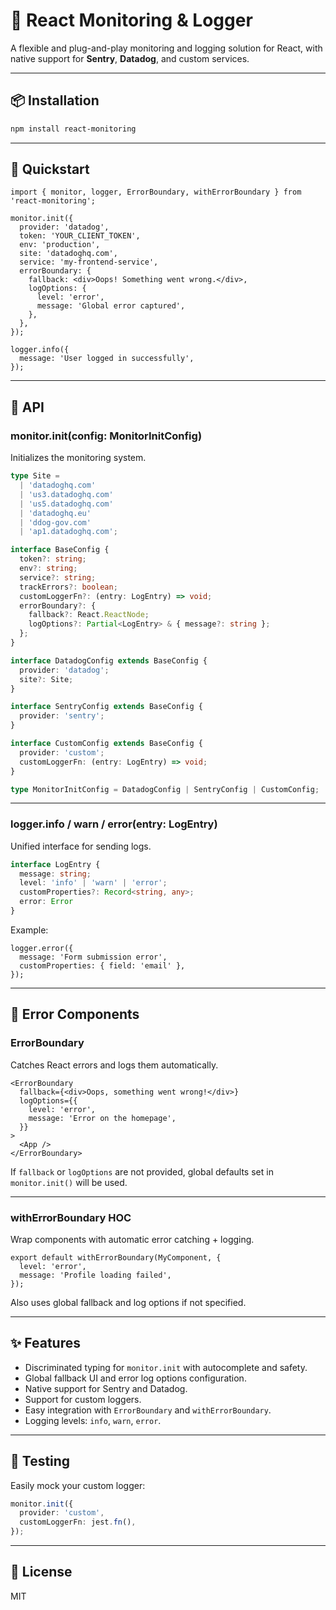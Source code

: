 
# 🧩 React Monitoring & Logger

A flexible and plug-and-play monitoring and logging solution for React, with native support for **Sentry**, **Datadog**, and custom services.

---

## 📦 Installation

```bash
npm install react-monitoring
```

---

## 🚀 Quickstart

```tsx
import { monitor, logger, ErrorBoundary, withErrorBoundary } from 'react-monitoring';

monitor.init({
  provider: 'datadog',
  token: 'YOUR_CLIENT_TOKEN',
  env: 'production',
  site: 'datadoghq.com',
  service: 'my-frontend-service',
  errorBoundary: {
    fallback: <div>Oops! Something went wrong.</div>,
    logOptions: {
      level: 'error',
      message: 'Global error captured',
    },
  },
});

logger.info({
  message: 'User logged in successfully',
});
```

---

## 🔧 API

### monitor.init(config: MonitorInitConfig)

Initializes the monitoring system.

```ts
type Site =
  | 'datadoghq.com'
  | 'us3.datadoghq.com'
  | 'us5.datadoghq.com'
  | 'datadoghq.eu'
  | 'ddog-gov.com'
  | 'ap1.datadoghq.com';

interface BaseConfig {
  token?: string;
  env?: string;
  service?: string;
  trackErrors?: boolean;
  customLoggerFn?: (entry: LogEntry) => void;
  errorBoundary?: {
    fallback?: React.ReactNode;
    logOptions?: Partial<LogEntry> & { message?: string };
  };
}

interface DatadogConfig extends BaseConfig {
  provider: 'datadog';
  site?: Site;
}

interface SentryConfig extends BaseConfig {
  provider: 'sentry';
}

interface CustomConfig extends BaseConfig {
  provider: 'custom';
  customLoggerFn: (entry: LogEntry) => void;
}

type MonitorInitConfig = DatadogConfig | SentryConfig | CustomConfig;
```

---

### logger.info / warn / error(entry: LogEntry)

Unified interface for sending logs.

```ts
interface LogEntry {
  message: string;
  level: 'info' | 'warn' | 'error';
  customProperties?: Record<string, any>;
  error: Error
}
```

Example:

```tsx
logger.error({
  message: 'Form submission error',
  customProperties: { field: 'email' },
});
```

---

## 🧱 Error Components

### ErrorBoundary

Catches React errors and logs them automatically.

```tsx
<ErrorBoundary
  fallback={<div>Oops, something went wrong!</div>}
  logOptions={{
    level: 'error',
    message: 'Error on the homepage',
  }}
>
  <App />
</ErrorBoundary>
```

If `fallback` or `logOptions` are not provided, global defaults set in `monitor.init()` will be used.

---

### withErrorBoundary HOC

Wrap components with automatic error catching + logging.

```tsx
export default withErrorBoundary(MyComponent, {
  level: 'error',
  message: 'Profile loading failed',
});
```

Also uses global fallback and log options if not specified.

---

## ✨ Features

- Discriminated typing for `monitor.init` with autocomplete and safety.
- Global fallback UI and error log options configuration.
- Native support for Sentry and Datadog.
- Support for custom loggers.
- Easy integration with `ErrorBoundary` and `withErrorBoundary`.
- Logging levels: `info`, `warn`, `error`.

---

## 🧪 Testing

Easily mock your custom logger:

```ts
monitor.init({
  provider: 'custom',
  customLoggerFn: jest.fn(),
});
```

---

## 📄 License

MIT
